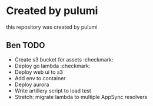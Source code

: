 # Created by pulumi
this repository was created by pulumi

## Ben TODO

- Create s3 bucket for assets :checkmark:
- Deploy go lambda :checkmark:
- Deploy web ui to s3
- Add env to container
- Deploy aurora
- Write artillery script to load test
- Stretch: migrate lambda to multiple AppSync resolvers